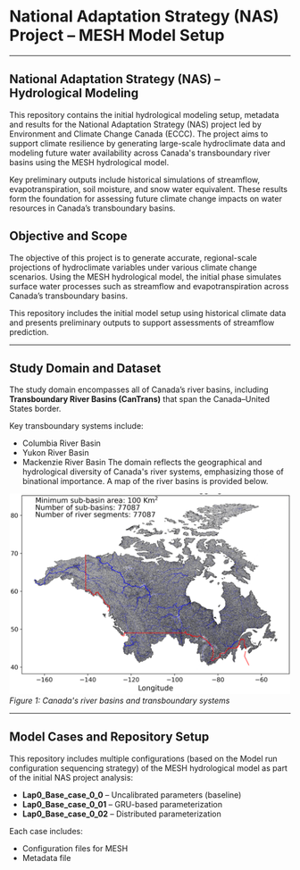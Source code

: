 # National Adaptation Strategy (NAS) Project – MESH Model Setup

---
## National Adaptation Strategy (NAS) – Hydrological Modeling

This repository contains the initial hydrological modeling setup, metadata and results for the National Adaptation Strategy (NAS) project led by Environment and Climate Change Canada (ECCC). The project aims to support climate resilience by generating large-scale hydroclimate data and modeling future water availability across Canada's transboundary river basins using the MESH hydrological model.

Key preliminary outputs include historical simulations of streamflow, evapotranspiration, soil moisture, and snow water equivalent. These results form the foundation for assessing future climate change impacts on water resources in Canada’s transboundary basins.


## Objective and Scope

The objective of this project is to generate accurate, regional-scale projections of hydroclimate variables under various climate change scenarios. Using the MESH hydrological model, the initial phase simulates surface water processes such as streamflow and evapotranspiration across Canada’s transboundary basins.

This repository includes the initial model setup using historical climate data and presents preliminary outputs to support assessments of streamflow prediction.

---


## Study Domain and Dataset

The study domain encompasses all of Canada’s river basins, including **Transboundary River Basins (CanTrans)** that span the Canada–United States border.

Key transboundary systems include:

- Columbia River Basin
- Yukon River Basin
- Mackenzie River Basin
The domain reflects the geographical and hydrological diversity of Canada's river systems, emphasizing those of binational importance. A map of the river basins is provided below.

![Canada Transboundary Basins](images/Picture1.png)  
*Figure 1: Canada's river basins and transboundary systems*

---
## Model Cases and Repository Setup

This repository includes multiple configurations (based on the Model run configuration sequencing strategy) of the MESH hydrological model as part of the initial NAS project analysis:

- **Lap0_Base_case_0_0** – Uncalibrated parameters (baseline)
- **Lap0_Base_case_0_01** – GRU-based parameterization
- **Lap0_Base_case_0_02** – Distributed parameterization

Each case includes:
- Configuration files for MESH
- Metadata file



